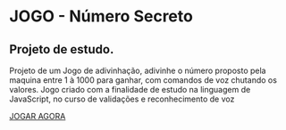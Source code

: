 # JOGO - Número Secreto 

## Projeto de estudo.

<p> Projeto de um Jogo de adivinhação, adivinhe o número proposto pela maquina entre 1 à 1000 para ganhar, com comandos de voz chutando os valores. Jogo criado com a finalidade de estudo na linguagem de JavaScript, no curso de validações e reconhecimento de voz</p>

[JOGAR AGORA ](https://numero-secreto-two-flame.vercel.app/)
